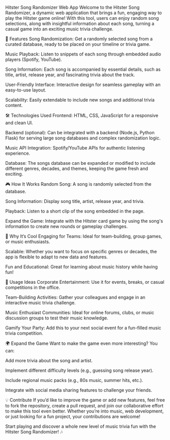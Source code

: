 Hitster Song Randomizer Web App
Welcome to the Hitster Song Randomizer, a dynamic web application that brings a fun, engaging way to play the Hitster game online! With this tool, users can enjoy random song selections, along with insightful information about each song, turning a casual game into an exciting music trivia challenge.

🚀 Features
Song Randomization: Get a randomly selected song from a curated database, ready to be placed on your timeline or trivia game.

Music Playback: Listen to snippets of each song through embedded audio players (Spotify, YouTube).

Song Information: Each song is accompanied by essential details, such as title, artist, release year, and fascinating trivia about the track.

User-Friendly Interface: Interactive design for seamless gameplay with an easy-to-use layout.

Scalability: Easily extendable to include new songs and additional trivia content.

🛠 Technologies Used
Frontend: HTML, CSS, JavaScript for a responsive and clean UI.

Backend (optional): Can be integrated with a backend (Node.js, Python Flask) for serving large song databases and complex randomization logic.

Music API Integration: Spotify/YouTube APIs for authentic listening experience.

Database: The songs database can be expanded or modified to include different genres, decades, and themes, keeping the game fresh and exciting.

🎮 How It Works
Random Song: A song is randomly selected from the database.

Song Information: Display song title, artist, release year, and trivia.

Playback: Listen to a short clip of the song embedded in the page.

Expand the Game: Integrate with the Hitster card game by using the song's information to create new rounds or gameplay challenges.

💼 Why It’s Cool
Engaging for Teams: Ideal for team-building, group games, or music enthusiasts.

Scalable: Whether you want to focus on specific genres or decades, the app is flexible to adapt to new data and features.

Fun and Educational: Great for learning about music history while having fun!

🎯 Usage Ideas
Corporate Entertainment: Use it for events, breaks, or casual competitions in the office.

Team-Building Activities: Gather your colleagues and engage in an interactive music trivia challenge.

Music Enthusiast Communities: Ideal for online forums, clubs, or music discussion groups to test their music knowledge.

Gamify Your Party: Add this to your next social event for a fun-filled music trivia competition.

🌍 Expand the Game
Want to make the game even more interesting? You can:

Add more trivia about the song and artist.

Implement different difficulty levels (e.g., guessing song release year).

Include regional music packs (e.g., 80s music, summer hits, etc.).

Integrate with social media sharing features to challenge your friends.

💡 Contribute
If you’d like to improve the game or add new features, feel free to fork the repository, create a pull request, and join our collaborative effort to make this tool even better. Whether you’re into music, web development, or just looking for a fun project, your contributions are welcome!

Start playing and discover a whole new level of music trivia fun with the Hitster Song Randomizer! 🎶
